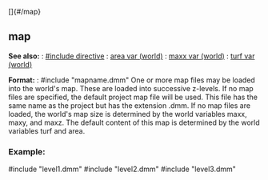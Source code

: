 []{#/map}
## map
**See also:**
:   [#include directive](#/DM/preprocessor/include)
:   [area var (world)](#/world/var/area)
:   [maxx var (world)](#/world/var/maxx)
:   [turf var (world)](#/world/var/turf)
<!-- -->
**Format:**
:   #include \"mapname.dmm\"
One or more map files may be loaded into the world\'s map. These are
loaded into successive z-levels. If no map files are specified, the
default project map file will be used. This file has the same name as
the project but has the extension .dmm.
If no map files are loaded, the world\'s map size is determined by the
world variables maxx, maxy, and maxz. The default content of this map is
determined by the world variables turf and area.
### Example:
#include \"level1.dmm\" #include \"level2.dmm\" #include \"level3.dmm\"
